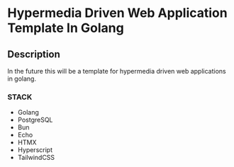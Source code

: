 # Hypermedia Driven Web Application Template In Golang

## Description

In the future this will be a template for hypermedia driven web applications in golang.

### STACK

- Golang
- PostgreSQL
- Bun
- Echo
- HTMX
- Hyperscript
- TailwindCSS
